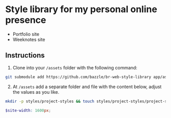 # Style library for my personal online presence

* Portfolio site
* Weeknotes site

## Instructions

1. Clone into your `/assets` folder with the following command:

```bash
git submodule add https://github.com/bazzle/br-web-style-library app/assets/styles
```

2. At `/assets` add a separate folder and file with the content below, adjust the values as you like.

```bash
mkdir -p styles/project-styles && touch styles/project-styles/project-specific.scss
```


```scss
$site-width: 1600px;
```
